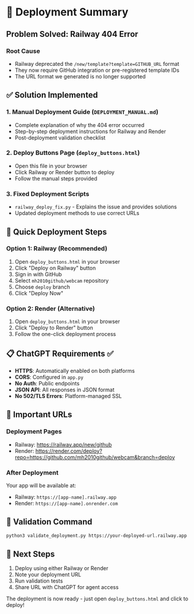 # 🚀 Deployment Summary

## Problem Solved: Railway 404 Error

### Root Cause
- Railway deprecated the `/new/template?template=GITHUB_URL` format
- They now require GitHub integration or pre-registered template IDs
- The URL format we generated is no longer supported

## ✅ Solution Implemented

### 1. **Manual Deployment Guide** (`DEPLOYMENT_MANUAL.md`)
- Complete explanation of why the 404 error occurred
- Step-by-step deployment instructions for Railway and Render
- Post-deployment validation checklist

### 2. **Deploy Buttons Page** (`deploy_buttons.html`)
- Open this file in your browser
- Click Railway or Render button to deploy
- Follow the manual steps provided

### 3. **Fixed Deployment Scripts**
- `railway_deploy_fix.py` - Explains the issue and provides solutions
- Updated deployment methods to use correct URLs

## 🎯 Quick Deployment Steps

### Option 1: Railway (Recommended)
1. Open `deploy_buttons.html` in your browser
2. Click "Deploy on Railway" button
3. Sign in with GitHub
4. Select `mh2010github/webcam` repository
5. Choose `deploy` branch
6. Click "Deploy Now"

### Option 2: Render (Alternative)
1. Open `deploy_buttons.html` in your browser
2. Click "Deploy to Render" button
3. Follow the one-click deployment process

## 📋 ChatGPT Requirements ✅
- **HTTPS**: Automatically enabled on both platforms
- **CORS**: Configured in `app.py`
- **No Auth**: Public endpoints
- **JSON API**: All responses in JSON format
- **No 502/TLS Errors**: Platform-managed SSL

## 🔗 Important URLs

### Deployment Pages
- Railway: https://railway.app/new/github
- Render: https://render.com/deploy?repo=https://github.com/mh2010github/webcam&branch=deploy

### After Deployment
Your app will be available at:
- Railway: `https://[app-name].railway.app`
- Render: `https://[app-name].onrender.com`

## 🧪 Validation Command
```bash
python3 validate_deployment.py https://your-deployed-url.railway.app
```

## 📝 Next Steps
1. Deploy using either Railway or Render
2. Note your deployment URL
3. Run validation tests
4. Share URL with ChatGPT for agent access

The deployment is now ready - just open `deploy_buttons.html` and click to deploy!